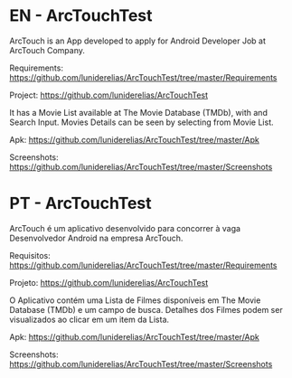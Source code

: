 # EN - ArcTouchTest
ArcTouch is an App developed to apply for Android Developer Job at ArcTouch Company.

Requirements: https://github.com/luniderelias/ArcTouchTest/tree/master/Requirements

Project: https://github.com/luniderelias/ArcTouchTest

It has a Movie List available at The Movie Database (TMDb), with and Search Input. 
Movies Details can be seen by selecting from Movie List. 

Apk: https://github.com/luniderelias/ArcTouchTest/tree/master/Apk

Screenshots: https://github.com/luniderelias/ArcTouchTest/tree/master/Screenshots

# PT -  ArcTouchTest
ArcTouch é um aplicativo desenvolvido para concorrer à vaga Desenvolvedor Android na empresa ArcTouch.

Requisitos: https://github.com/luniderelias/ArcTouchTest/tree/master/Requirements

Projeto: https://github.com/luniderelias/ArcTouchTest

O Aplicativo contém uma Lista de Filmes disponíveis em The Movie Database (TMDb) e um campo de busca. 
Detalhes dos Filmes podem ser visualizados ao clicar em um item da Lista.

Apk: https://github.com/luniderelias/ArcTouchTest/tree/master/Apk

Screenshots: https://github.com/luniderelias/ArcTouchTest/tree/master/Screenshots
